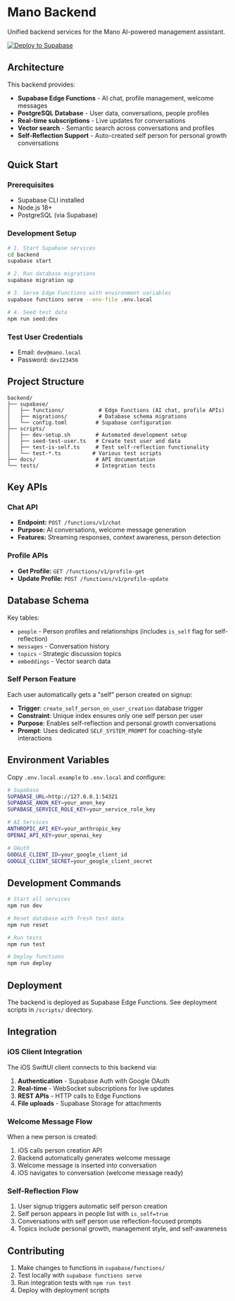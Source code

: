 # Mano Backend

Unified backend services for the Mano AI-powered management assistant.

[![Deploy to Supabase](https://github.com/dkjess/mano-app/actions/workflows/deploy.yml/badge.svg)](https://github.com/dkjess/mano-app/actions/workflows/deploy.yml)

## Architecture

This backend provides:
- **Supabase Edge Functions** - AI chat, profile management, welcome messages
- **PostgreSQL Database** - User data, conversations, people profiles
- **Real-time subscriptions** - Live updates for conversations
- **Vector search** - Semantic search across conversations and profiles
- **Self-Reflection Support** - Auto-created self person for personal growth conversations

## Quick Start

### Prerequisites
- Supabase CLI installed
- Node.js 18+ 
- PostgreSQL (via Supabase)

### Development Setup

```bash
# 1. Start Supabase services
cd backend
supabase start

# 2. Run database migrations
supabase migration up

# 3. Serve Edge Functions with environment variables
supabase functions serve --env-file .env.local

# 4. Seed test data
npm run seed:dev
```

### Test User Credentials
- Email: `dev@mano.local`
- Password: `dev123456`

## Project Structure

```
backend/
├── supabase/
│   ├── functions/           # Edge Functions (AI chat, profile APIs)
│   ├── migrations/          # Database schema migrations
│   └── config.toml         # Supabase configuration
├── scripts/
│   ├── dev-setup.sh        # Automated development setup
│   ├── seed-test-user.ts   # Create test user and data
│   ├── test-is-self.ts     # Test self-reflection functionality
│   └── test-*.ts          # Various test scripts
├── docs/                   # API documentation
└── tests/                  # Integration tests
```

## Key APIs

### Chat API
- **Endpoint:** `POST /functions/v1/chat`
- **Purpose:** AI conversations, welcome message generation
- **Features:** Streaming responses, context awareness, person detection

### Profile APIs
- **Get Profile:** `GET /functions/v1/profile-get`
- **Update Profile:** `POST /functions/v1/profile-update`

## Database Schema

Key tables:
- `people` - Person profiles and relationships (includes `is_self` flag for self-reflection)
- `messages` - Conversation history
- `topics` - Strategic discussion topics
- `embeddings` - Vector search data

### Self Person Feature
Each user automatically gets a "self" person created on signup:
- **Trigger**: `create_self_person_on_user_creation` database trigger
- **Constraint**: Unique index ensures only one self person per user
- **Purpose**: Enables self-reflection and personal growth conversations
- **Prompt**: Uses dedicated `SELF_SYSTEM_PROMPT` for coaching-style interactions

## Environment Variables

Copy `.env.local.example` to `.env.local` and configure:

```bash
# Supabase
SUPABASE_URL=http://127.0.0.1:54321
SUPABASE_ANON_KEY=your_anon_key
SUPABASE_SERVICE_ROLE_KEY=your_service_role_key

# AI Services
ANTHROPIC_API_KEY=your_anthropic_key
OPENAI_API_KEY=your_openai_key

# OAuth
GOOGLE_CLIENT_ID=your_google_client_id
GOOGLE_CLIENT_SECRET=your_google_client_secret
```

## Development Commands

```bash
# Start all services
npm run dev

# Reset database with fresh test data
npm run reset

# Run tests
npm run test

# Deploy functions
npm run deploy
```

## Deployment

The backend is deployed as Supabase Edge Functions. See deployment scripts in `/scripts/` directory.

## Integration

### iOS Client Integration
The iOS SwiftUI client connects to this backend via:
1. **Authentication** - Supabase Auth with Google OAuth
2. **Real-time** - WebSocket subscriptions for live updates
3. **REST APIs** - HTTP calls to Edge Functions
4. **File uploads** - Supabase Storage for attachments

### Welcome Message Flow
When a new person is created:
1. iOS calls person creation API
2. Backend automatically generates welcome message
3. Welcome message is inserted into conversation
4. iOS navigates to conversation (welcome message ready)

### Self-Reflection Flow
1. User signup triggers automatic self person creation
2. Self person appears in people list with `is_self=true`
3. Conversations with self person use reflection-focused prompts
4. Topics include personal growth, management style, and self-awareness

## Contributing

1. Make changes to functions in `supabase/functions/`
2. Test locally with `supabase functions serve`
3. Run integration tests with `npm run test`
4. Deploy with deployment scripts